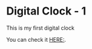 # Digital Clock - 1


This is my first digital clock

You can check it [HERE:](https://ducabelo.github.io/digital_clock_1/).
